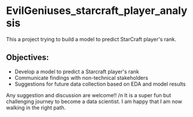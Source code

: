 # EvilGeniuses_starcraft_player_analysis

This a project trying to build a model to predict StarCraft player's rank.

## Objectives:
* Develop a model to predict a Starcraft player's rank
* Communicate findings with non-technical stakeholders
* Suggestions for future data collection based on EDA and model results

Any suggestion and discussion are welcome!! /n
It is a super fun but challenging journey to become a data scientist. 
I am happy that I am now walking in the right path.
